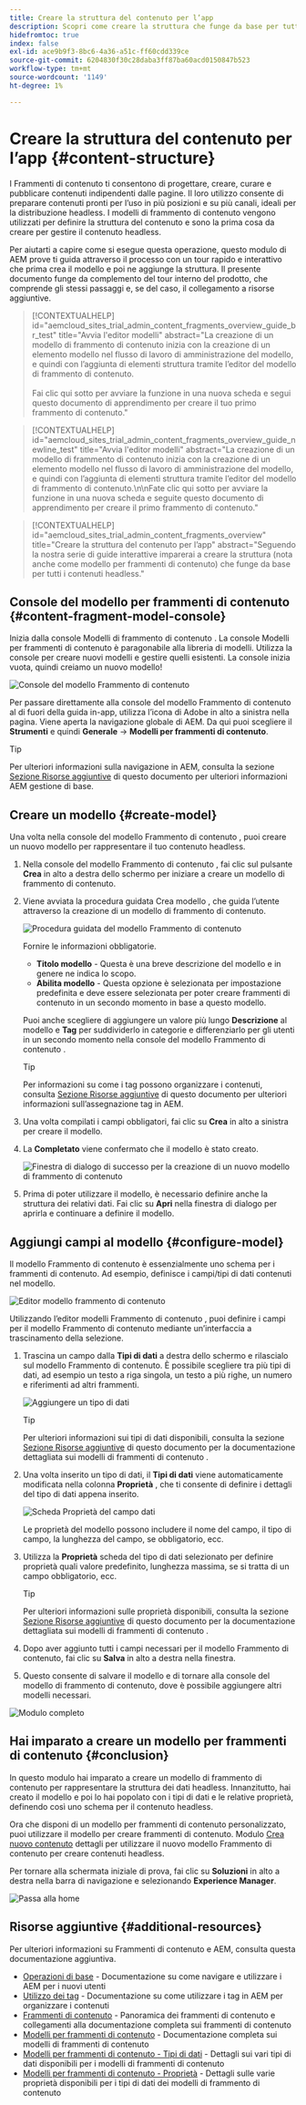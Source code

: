 ```yaml
---
title: Creare la struttura del contenuto per l’app
description: Scopri come creare la struttura che funge da base per tutti i contenuti headless utilizzando modelli di frammenti di contenuto AEM.
hidefromtoc: true
index: false
exl-id: ace9b9f3-8bc6-4a36-a51c-ff60cdd339ce
source-git-commit: 6204830f30c28daba3ff87ba60acd0150847b523
workflow-type: tm+mt
source-wordcount: '1149'
ht-degree: 1%

---
```


# Creare la struttura del contenuto per l’app {#content-structure}

I Frammenti di contenuto ti consentono di progettare, creare, curare e pubblicare contenuti indipendenti dalle pagine. Il loro utilizzo consente di preparare contenuti pronti per l’uso in più posizioni e su più canali, ideali per la distribuzione headless. I modelli di frammento di contenuto vengono utilizzati per definire la struttura del contenuto e sono la prima cosa da creare per gestire il contenuto headless.

Per aiutarti a capire come si esegue questa operazione, questo modulo di AEM prove ti guida attraverso il processo con un tour rapido e interattivo che prima crea il modello e poi ne aggiunge la struttura. Il presente documento funge da complemento del tour interno del prodotto, che comprende gli stessi passaggi e, se del caso, il collegamento a risorse aggiuntive.

>[!CONTEXTUALHELP]
>id="aemcloud_sites_trial_admin_content_fragments_overview_guide_br_test"
>title="Avvia l&#39;editor modelli"
>abstract="La creazione di un modello di frammento di contenuto inizia con la creazione di un elemento modello nel flusso di lavoro di amministrazione del modello, e quindi con l’aggiunta di elementi struttura tramite l’editor del modello di frammento di contenuto.<br><br>Fai clic qui sotto per avviare la funzione in una nuova scheda e segui questo documento di apprendimento per creare il tuo primo frammento di contenuto."

>[!CONTEXTUALHELP]
>id="aemcloud_sites_trial_admin_content_fragments_overview_guide_newline_test"
>title="Avvia l&#39;editor modelli"
>abstract="La creazione di un modello di frammento di contenuto inizia con la creazione di un elemento modello nel flusso di lavoro di amministrazione del modello, e quindi con l’aggiunta di elementi struttura tramite l’editor del modello di frammento di contenuto.\n\nFate clic qui sotto per avviare la funzione in una nuova scheda e seguite questo documento di apprendimento per creare il primo frammento di contenuto."

>[!CONTEXTUALHELP]
>id="aemcloud_sites_trial_admin_content_fragments_overview"
>title="Creare la struttura del contenuto per l’app"
>abstract="Seguendo la nostra serie di guide interattive imparerai a creare la struttura (nota anche come modello per frammenti di contenuto) che funge da base per tutti i contenuti headless."

## Console del modello per frammenti di contenuto {#content-fragment-model-console}

Inizia dalla console Modelli di frammento di contenuto . La console Modelli per frammenti di contenuto è paragonabile alla libreria di modelli. Utilizza la console per creare nuovi modelli e gestire quelli esistenti. La console inizia vuota, quindi creiamo un nuovo modello!

![Console del modello Frammento di contenuto](assets/content-structure/content-fragment-model-console.png)

Per passare direttamente alla console del modello Frammento di contenuto al di fuori della guida in-app, utilizza l’icona di Adobe in alto a sinistra nella pagina. Viene aperta la navigazione globale di AEM. Da qui puoi scegliere il **Strumenti** e quindi **Generale** -> **Modelli per frammenti di contenuto**.

>[!TIP]
>
>Per ulteriori informazioni sulla navigazione in AEM, consulta la sezione [Sezione Risorse aggiuntive](#additional-resources) di questo documento per ulteriori informazioni AEM gestione di base.

## Creare un modello {#create-model}

Una volta nella console del modello Frammento di contenuto , puoi creare un nuovo modello per rappresentare il tuo contenuto headless.

1. Nella console del modello Frammento di contenuto , fai clic sul pulsante **Crea** in alto a destra dello schermo per iniziare a creare un modello di frammento di contenuto.

1. Viene avviata la procedura guidata Crea modello , che guida l’utente attraverso la creazione di un modello di frammento di contenuto.

   ![Procedura guidata del modello Frammento di contenuto](assets/content-structure/model-wizard.png)

   Fornire le informazioni obbligatorie.

   * **Titolo modello** - Questa è una breve descrizione del modello e in genere ne indica lo scopo.
   * **Abilita modello** - Questa opzione è selezionata per impostazione predefinita e deve essere selezionata per poter creare frammenti di contenuto in un secondo momento in base a questo modello.

   Puoi anche scegliere di aggiungere un valore più lungo **Descrizione** al modello e **Tag** per suddividerlo in categorie e differenziarlo per gli utenti in un secondo momento nella console del modello Frammento di contenuto .

   >[!TIP]
   >
   >Per informazioni su come i tag possono organizzare i contenuti, consulta [Sezione Risorse aggiuntive](#additional-resources) di questo documento per ulteriori informazioni sull’assegnazione tag in AEM.

1. Una volta compilati i campi obbligatori, fai clic su **Crea** in alto a sinistra per creare il modello.

1. La **Completato** viene confermato che il modello è stato creato.

   ![Finestra di dialogo di successo per la creazione di un nuovo modello di frammento di contenuto](assets/content-structure/success.png)

1. Prima di poter utilizzare il modello, è necessario definire anche la struttura dei relativi dati. Fai clic su **Apri** nella finestra di dialogo per aprirla e continuare a definire il modello.

## Aggiungi campi al modello {#configure-model}

Il modello Frammento di contenuto è essenzialmente uno schema per i frammenti di contenuto. Ad esempio, definisce i campi/tipi di dati contenuti nel modello.

![Editor modello frammento di contenuto](assets/content-structure/model-editor.png)

Utilizzando l’editor modelli Frammento di contenuto , puoi definire i campi per il modello Frammento di contenuto mediante un’interfaccia a trascinamento della selezione.

1. Trascina un campo dalla **Tipi di dati** a destra dello schermo e rilascialo sul modello Frammento di contenuto. È possibile scegliere tra più tipi di dati, ad esempio un testo a riga singola, un testo a più righe, un numero e riferimenti ad altri frammenti.

   ![Aggiungere un tipo di dati](assets/content-structure/drop-fields.png)

   >[!TIP]
   >
   >Per ulteriori informazioni sui tipi di dati disponibili, consulta la sezione [Sezione Risorse aggiuntive](#additional-resources) di questo documento per la documentazione dettagliata sui modelli di frammenti di contenuto .

1. Una volta inserito un tipo di dati, il **Tipi di dati** viene automaticamente modificata nella colonna **Proprietà** , che ti consente di definire i dettagli del tipo di dati appena inserito.

   ![Scheda Proprietà del campo dati](assets/content-structure/data-type-properties.png)

   Le proprietà del modello possono includere il nome del campo, il tipo di campo, la lunghezza del campo, se obbligatorio, ecc.

1. Utilizza la **Proprietà** scheda del tipo di dati selezionato per definire proprietà quali valore predefinito, lunghezza massima, se si tratta di un campo obbligatorio, ecc.

   >[!TIP]
   >
   >Per ulteriori informazioni sulle proprietà disponibili, consulta la sezione [Sezione Risorse aggiuntive](#additional-resources) di questo documento per la documentazione dettagliata sui modelli di frammenti di contenuto .

1. Dopo aver aggiunto tutti i campi necessari per il modello Frammento di contenuto, fai clic su **Salva** in alto a destra nella finestra.

1. Questo consente di salvare il modello e di tornare alla console del modello di frammento di contenuto, dove è possibile aggiungere altri modelli necessari.

![Modulo completo](assets/content-structure/content-fragment-model-console-populated.png)

## Hai imparato a creare un modello per frammenti di contenuto {#conclusion}

In questo modulo hai imparato a creare un modello di frammento di contenuto per rappresentare la struttura dei dati headless. Innanzitutto, hai creato il modello e poi lo hai popolato con i tipi di dati e le relative proprietà, definendo così uno schema per il contenuto headless.

Ora che disponi di un modello per frammenti di contenuto personalizzato, puoi utilizzare il modello per creare frammenti di contenuto. Modulo [Crea nuovo contenuto](create-content.md) dettagli per utilizzare il nuovo modello Frammento di contenuto per creare contenuti headless.

Per tornare alla schermata iniziale di prova, fai clic su **Soluzioni** in alto a destra nella barra di navigazione e selezionando **Experience Manager**.

![Passa alla home](assets/content-structure/home.png)

## Risorse aggiuntive {#additional-resources}

Per ulteriori informazioni su Frammenti di contenuto e AEM, consulta questa documentazione aggiuntiva.

* [Operazioni di base](/help/sites-cloud/authoring/getting-started/basic-handling.md) - Documentazione su come navigare e utilizzare i AEM per i nuovi utenti
* [Utilizzo dei tag](/help/sites-cloud/authoring/features/tags.md) - Documentazione su come utilizzare i tag in AEM per organizzare i contenuti
* [Frammenti di contenuto](/help/assets/content-fragments/content-fragments.md) - Panoramica dei frammenti di contenuto e collegamenti alla documentazione completa sui frammenti di contenuto
* [Modelli per frammenti di contenuto](/help/assets/content-fragments/content-fragments-models.md) - Documentazione completa sui modelli di frammenti di contenuto
* [Modelli per frammenti di contenuto - Tipi di dati](/help/assets/content-fragments/content-fragments-models.md#data-types) - Dettagli sui vari tipi di dati disponibili per i modelli di frammenti di contenuto
* [Modelli per frammenti di contenuto - Proprietà](/help/assets/content-fragments/content-fragments-models.md#data-types) - Dettagli sulle varie proprietà disponibili per i tipi di dati dei modelli di frammento di contenuto
